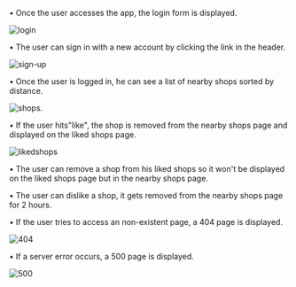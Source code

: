 •	Once the user accesses the app, the login form is displayed.

![login](https://user-images.githubusercontent.com/20567102/33341087-bd5a646e-d475-11e7-8b5a-9c5fc10a6dd7.png)

•	The user can sign in with a new account by clicking the link in the header.

![sign-up](https://user-images.githubusercontent.com/20567102/33341289-70ddb36a-d476-11e7-811c-90640710e601.png)

•	Once the user is logged in, he can see a list of nearby shops sorted by distance.

![shops](https://user-images.githubusercontent.com/20567102/33341377-b806144e-d476-11e7-8294-b1f595c1433a.png).

•	If the user hits"like", the shop is removed from the nearby shops page and displayed on the liked shops page.

![likedshops](https://user-images.githubusercontent.com/20567102/33341454-f01cb018-d476-11e7-9ade-bc9b9a77c4d8.png)

• The user can remove a shop from his liked shops so it won't be displayed on the liked shops page but in the nearby shops page.

• The user can dislike a shop, it gets removed from the nearby shops page for 2 hours.

• If the user tries to access an non-existent page, a 404 page is displayed.

![404](https://user-images.githubusercontent.com/20567102/33342983-c65b59e6-d47b-11e7-8cd3-68dea0ff0aca.png)

• If a server error occurs, a 500 page is displayed.

![500](https://user-images.githubusercontent.com/20567102/33343068-0057d566-d47c-11e7-8f6c-e51683b1a8a6.png)



